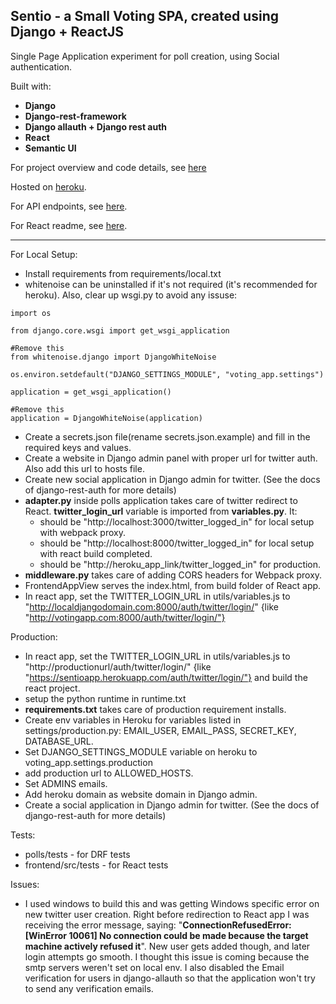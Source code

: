 **Sentio - a Small Voting SPA, created using Django + ReactJS**
----------

Single Page Application experiment for poll creation, using Social authentication.

Built with:

 - **Django**
 - **Django-rest-framework**
 - **Django allauth + Django rest auth**
 - **React**
 - **Semantic UI**
 
For project overview and code details, see [here](https://azaleas.aerobatic.io/2017/05/07/sentio---a-voting-app/)

Hosted on [heroku](https://sentioapp.herokuapp.com).

For API endpoints, see [here](https://github.com/azaleas/sentio/blob/master/API.md).

For React readme, see [here](https://github.com/azaleas/sentio/blob/master/voting_app/frontend/README.md).

----------

For Local Setup:

 - Install requirements from requirements/local.txt
 - whitenoise can be uninstalled if it's not required (it's recommended for heroku). Also, clear up wsgi.py to avoid any issuse:
```
import os

from django.core.wsgi import get_wsgi_application

#Remove this
from whitenoise.django import DjangoWhiteNoise

os.environ.setdefault("DJANGO_SETTINGS_MODULE", "voting_app.settings")

application = get_wsgi_application()

#Remove this
application = DjangoWhiteNoise(application)
```

 - Create a secrets.json file(rename secrets.json.example) and fill in the required keys and values.
 - Create a website in Django admin panel with proper url for twitter auth. Also add this url to hosts file.
 - Create new social application in Django admin for twitter. (See the docs of django-rest-auth for more details)
 - **adapter.py** inside polls application takes care of twitter redirect to React. **twitter_login_url** variable is imported from **variables.py**.  It:
     - should be "http://localhost:3000/twitter_logged_in" for local setup with webpack proxy.
     - should be "http://localhost:8000/twitter_logged_in" for local setup with react build completed.
     - should be "http://heroku_app_link/twitter_logged_in" for production.
 - **middleware.py** takes care of adding CORS headers for Webpack proxy.
 - FrontendAppView serves the index.html, from build folder of React app.
 - In react app, set the TWITTER_LOGIN_URL in utils/variables.js to "http://localdjangodomain.com:8000/auth/twitter/login/" {like "http://votingapp.com:8000/auth/twitter/login/"}

Production:

 - In react app, set the TWITTER_LOGIN_URL in utils/variables.js to "http://productionurl/auth/twitter/login/" {like "https://sentioapp.herokuapp.com/auth/twitter/login/"} and build the react project.
 - setup the python runtime in runtime.txt
 - **requirements.txt** takes care of production requirement installs. 
 - Create env variables in Heroku for variables listed in settings/production.py: EMAIL_USER, EMAIL_PASS, SECRET_KEY, DATABASE_URL.
 - Set DJANGO_SETTINGS_MODULE variable on heroku to voting_app.settings.production
 - add production url to ALLOWED_HOSTS.
 - Set ADMINS emails.
 - Add heroku domain as website domain in Django admin.
 - Create a social application in Django admin for twitter. (See the docs of django-rest-auth for more details)

Tests:

 - polls/tests - for DRF tests
 - frontend/src/tests - for React tests

Issues:

 - I used windows to build this and was getting Windows specific error on new twitter user creation. Right before redirection to React app I was receiving the error message, saying: "**ConnectionRefusedError: [WinError 10061] No connection could be made because the target machine actively refused it**". New user gets added though, and later login attempts go smooth. I thought this issue is coming because the smtp servers weren't set on local env. I also disabled the Email verification for users in django-allauth so that the application won't try to send any verification emails.